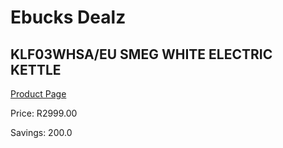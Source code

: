 
# Ebucks Dealz
## KLF03WHSA/EU SMEG WHITE ELECTRIC KETTLE
[Product Page](https://www.ebucks.com/web/shop/productSelected.do?prodId=1149086214&catId=704985963)

Price: R2999.00

Savings: 200.0


	